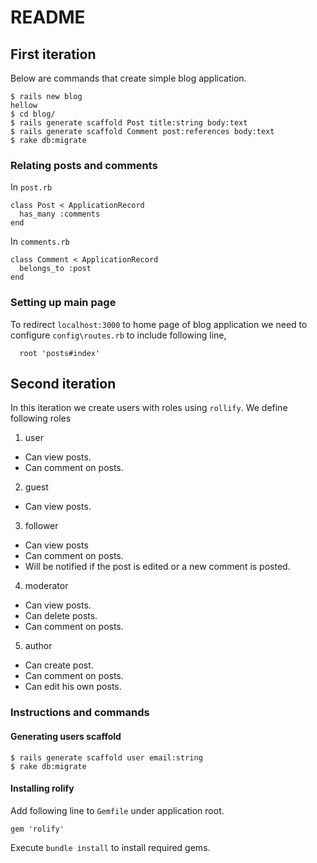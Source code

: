 # README

## First iteration
Below are commands that create simple blog application.
```
$ rails new blog
hellow
$ cd blog/
$ rails generate scaffold Post title:string body:text
$ rails generate scaffold Comment post:references body:text
$ rake db:migrate
```
### Relating posts and comments
In `post.rb`
```
class Post < ApplicationRecord
  has_many :comments
end
```
In `comments.rb`
```
class Comment < ApplicationRecord
  belongs_to :post
end
```
### Setting up main page
To redirect `localhost:3000` to home page of blog application we need to configure `config\routes.rb` to include following line,
```
  root 'posts#index'
```

## Second iteration
In this iteration we create users with roles using `rollify`. We define following roles

1. user
  * Can view posts.
  * Can comment on posts.
2. guest
  * Can view posts.
3. follower
  * Can view posts
  * Can comment on posts.
  * Will be notified if the post is edited or a new comment is posted.
4. moderator
  * Can view posts.
  * Can delete posts.
  * Can comment on posts.
5. author
  * Can create post.
  * Can comment on posts.
  * Can edit his own posts.

### Instructions and commands

#### Generating users scaffold
```
$ rails generate scaffold user email:string
$ rake db:migrate
```
#### Installing rolify
Add following line to `Gemfile` under application root.
```
gem 'rolify'
```
Execute `bundle install` to install required gems.
